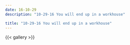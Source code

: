 ```yaml
---
date: 16-10-29
description: "10-29-16 You will end up in a workhouse"

title: "10-29-16 You will end up in a workhouse"
---
```

{{< gallery >}}
